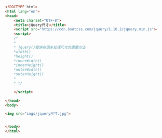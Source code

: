 
<BlogInfo id="547" title="20.jquery尺寸" author="白日梦想猿" pv=0 read_times=0 pre_cost_time=0分21秒 category="jQuery学习" tag_list="['jQuery学习']" create_time="2021.09.28 16:29:55" update_time="2021.09.28 16:41:16" />

```html
<!DOCTYPE html>
<html lang="en">
<head>
    <meta charset="UTF-8">
    <title>jQuery尺寸</title>
    <script src="https://cdn.bootcss.com/jquery/1.10.2/jquery.min.js"></script>
    <script>
    /*
    *
    * jquery()提供有很多处理尺寸的重要方法
    *width()
    *height()
    *innerWidth()
    *innerHeight()
    *outerWidth()
    *outerHeight()
    *
    * */

    </script>

</head>
<body>

<img src="imgs/jquery尺寸.jpg">


</body>
</html>
```
